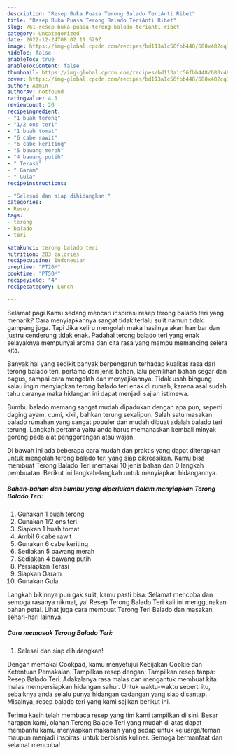 ```yaml
---
description: "Resep Buka Puasa Terong Balado TeriAnti Ribet"
title: "Resep Buka Puasa Terong Balado TeriAnti Ribet"
slug: 761-resep-buka-puasa-terong-balado-terianti-ribet
category: Uncategorized
date: 2022-12-24T08:02:11.529Z
image: https://img-global.cpcdn.com/recipes/bd113a1c56fbb448/680x482cq70/terong-balado-teri-foto-resep-utama.jpg
hideToc: false
enableToc: true
enableTocContent: false
thumbnail: https://img-global.cpcdn.com/recipes/bd113a1c56fbb448/680x482cq70/terong-balado-teri-foto-resep-utama.jpg
cover: https://img-global.cpcdn.com/recipes/bd113a1c56fbb448/680x482cq70/terong-balado-teri-foto-resep-utama.jpg
author: Admin
authorAv: notfound
ratingvalue: 4.1
reviewcount: 20
recipeingredient:
- "1 buah terong"
- "1/2 ons teri"
- "1 buah tomat"
- "6 cabe rawit"
- "6 cabe keriting"
- "5 bawang merah"
- "4 bawang putih"
- " Terasi"
- " Garam"
- " Gula"
recipeinstructions:

- "Selesai dan siap dihidangkan!"
categories:
- Resep
tags:
- terong
- balado
- teri

katakunci: terong balado teri 
nutrition: 283 calories
recipecuisine: Indonesian
preptime: "PT26M"
cooktime: "PT50M"
recipeyield: "4"
recipecategory: Lunch

---
```



Selamat pagi Kamu sedang mencari inspirasi resep terong balado teri yang menarik? Cara menyiapkannya sangat tidak terlalu sulit namun tidak gampang juga. Tapi Jika keliru mengolah maka hasilnya akan hambar dan justru cenderung tidak enak. Padahal terong balado teri yang enak selayaknya mempunyai aroma dan cita rasa yang mampu memancing selera kita.


Banyak hal yang sedikit banyak berpengaruh terhadap kualitas rasa dari terong balado teri, pertama dari jenis bahan, lalu pemilihan bahan segar dan bagus, sampai cara mengolah dan menyajikannya. Tidak usah bingung kalau ingin menyiapkan terong balado teri enak di rumah, karena asal sudah tahu caranya maka hidangan ini dapat menjadi sajian istimewa.

Bumbu balado memang sangat mudah dipadukan dengan apa pun, seperti daging ayam, cumi, kikil, bahkan terung sekalipun. Salah satu masakan balado rumahan yang sangat populer dan mudah dibuat adalah balado teri terung. Langkah pertama yaitu anda harus memanaskan kembali minyak goreng pada alat penggorengan atau wajan.


Di bawah ini ada beberapa cara mudah dan praktis yang dapat diterapkan untuk mengolah terong balado teri yang siap dikreasikan. Kamu bisa membuat Terong Balado Teri memakai 10 jenis bahan dan 0 langkah pembuatan. Berikut ini langkah-langkah untuk menyiapkan hidangannya.

<!--inarticleads1-->

##### Bahan-bahan dan bumbu yang diperlukan dalam menyiapkan Terong Balado Teri:

1. Gunakan 1 buah terong
1. Gunakan 1/2 ons teri
1. Siapkan 1 buah tomat
1. Ambil 6 cabe rawit
1. Gunakan 6 cabe keriting
1. Sediakan 5 bawang merah
1. Sediakan 4 bawang putih
1. Persiapkan  Terasi
1. Siapkan  Garam
1. Gunakan  Gula


Langkah bikinnya pun gak sulit, kamu pasti bisa. Selamat mencoba dan semoga rasanya nikmat, ya! Resep Terong Balado Teri kali ini menggunakan bahan petai. Lihat juga cara membuat Terong Teri Balado dan masakan sehari-hari lainnya. 

<!--inarticleads2-->

##### Cara memasak Terong Balado Teri:


1. Selesai dan siap dihidangkan!

Dengan memakai Cookpad, kamu menyetujui Kebijakan Cookie dan Ketentuan Pemakaian. Tampilkan resep dengan: Tampilkan resep tanpa: Resep Balado Teri. Adakalanya rasa malas dan mengantuk membuat kita malas mempersiapkan hidangan sahur. Untuk waktu-waktu seperti itu, sebaiknya anda selalu punya hidangan cadangan yang siap disantap. Misalnya; resep balado teri yang kami sajikan berikut ini. 

Terima kasih telah membaca resep yang tim kami tampilkan di sini. Besar harapan kami, olahan Terong Balado Teri yang mudah di atas dapat membantu kamu menyiapkan makanan yang sedap untuk keluarga/teman maupun menjadi inspirasi untuk berbisnis kuliner. Semoga bermanfaat dan selamat mencoba!
